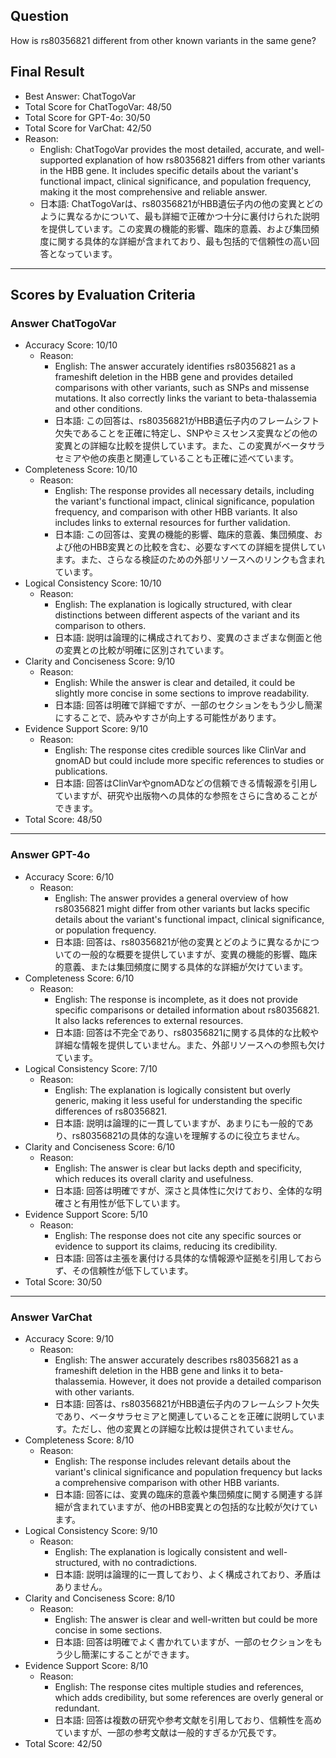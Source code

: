 ## Question

How is rs80356821 different from other known variants in the same gene?

## Final Result

- Best Answer: ChatTogoVar
- Total Score for ChatTogoVar: 48/50
- Total Score for GPT-4o: 30/50
- Total Score for VarChat: 42/50
- Reason:
  - English: ChatTogoVar provides the most detailed, accurate, and well-supported explanation of how rs80356821 differs from other variants in the HBB gene. It includes specific details about the variant's functional impact, clinical significance, and population frequency, making it the most comprehensive and reliable answer.
  - 日本語: ChatTogoVarは、rs80356821がHBB遺伝子内の他の変異とどのように異なるかについて、最も詳細で正確かつ十分に裏付けられた説明を提供しています。この変異の機能的影響、臨床的意義、および集団頻度に関する具体的な詳細が含まれており、最も包括的で信頼性の高い回答となっています。

---

## Scores by Evaluation Criteria

### Answer ChatTogoVar
- Accuracy Score: 10/10
  - Reason: 
    - English: The answer accurately identifies rs80356821 as a frameshift deletion in the HBB gene and provides detailed comparisons with other variants, such as SNPs and missense mutations. It also correctly links the variant to beta-thalassemia and other conditions.
    - 日本語: この回答は、rs80356821がHBB遺伝子内のフレームシフト欠失であることを正確に特定し、SNPやミスセンス変異などの他の変異との詳細な比較を提供しています。また、この変異がベータサラセミアや他の疾患と関連していることも正確に述べています。
- Completeness Score: 10/10
  - Reason: 
    - English: The response provides all necessary details, including the variant's functional impact, clinical significance, population frequency, and comparison with other HBB variants. It also includes links to external resources for further validation.
    - 日本語: この回答は、変異の機能的影響、臨床的意義、集団頻度、および他のHBB変異との比較を含む、必要なすべての詳細を提供しています。また、さらなる検証のための外部リソースへのリンクも含まれています。
- Logical Consistency Score: 10/10
  - Reason: 
    - English: The explanation is logically structured, with clear distinctions between different aspects of the variant and its comparison to others.
    - 日本語: 説明は論理的に構成されており、変異のさまざまな側面と他の変異との比較が明確に区別されています。
- Clarity and Conciseness Score: 9/10
  - Reason: 
    - English: While the answer is clear and detailed, it could be slightly more concise in some sections to improve readability.
    - 日本語: 回答は明確で詳細ですが、一部のセクションをもう少し簡潔にすることで、読みやすさが向上する可能性があります。
- Evidence Support Score: 9/10
  - Reason: 
    - English: The response cites credible sources like ClinVar and gnomAD but could include more specific references to studies or publications.
    - 日本語: 回答はClinVarやgnomADなどの信頼できる情報源を引用していますが、研究や出版物への具体的な参照をさらに含めることができます。
- Total Score: 48/50

---

### Answer GPT-4o
- Accuracy Score: 6/10
  - Reason: 
    - English: The answer provides a general overview of how rs80356821 might differ from other variants but lacks specific details about the variant's functional impact, clinical significance, or population frequency.
    - 日本語: 回答は、rs80356821が他の変異とどのように異なるかについての一般的な概要を提供していますが、変異の機能的影響、臨床的意義、または集団頻度に関する具体的な詳細が欠けています。
- Completeness Score: 6/10
  - Reason: 
    - English: The response is incomplete, as it does not provide specific comparisons or detailed information about rs80356821. It also lacks references to external resources.
    - 日本語: 回答は不完全であり、rs80356821に関する具体的な比較や詳細な情報を提供していません。また、外部リソースへの参照も欠けています。
- Logical Consistency Score: 7/10
  - Reason: 
    - English: The explanation is logically consistent but overly generic, making it less useful for understanding the specific differences of rs80356821.
    - 日本語: 説明は論理的に一貫していますが、あまりにも一般的であり、rs80356821の具体的な違いを理解するのに役立ちません。
- Clarity and Conciseness Score: 6/10
  - Reason: 
    - English: The answer is clear but lacks depth and specificity, which reduces its overall clarity and usefulness.
    - 日本語: 回答は明確ですが、深さと具体性に欠けており、全体的な明確さと有用性が低下しています。
- Evidence Support Score: 5/10
  - Reason: 
    - English: The response does not cite any specific sources or evidence to support its claims, reducing its credibility.
    - 日本語: 回答は主張を裏付ける具体的な情報源や証拠を引用しておらず、その信頼性が低下しています。
- Total Score: 30/50

---

### Answer VarChat
- Accuracy Score: 9/10
  - Reason: 
    - English: The answer accurately describes rs80356821 as a frameshift deletion in the HBB gene and links it to beta-thalassemia. However, it does not provide a detailed comparison with other variants.
    - 日本語: 回答は、rs80356821がHBB遺伝子内のフレームシフト欠失であり、ベータサラセミアと関連していることを正確に説明しています。ただし、他の変異との詳細な比較は提供されていません。
- Completeness Score: 8/10
  - Reason: 
    - English: The response includes relevant details about the variant's clinical significance and population frequency but lacks a comprehensive comparison with other HBB variants.
    - 日本語: 回答には、変異の臨床的意義や集団頻度に関する関連する詳細が含まれていますが、他のHBB変異との包括的な比較が欠けています。
- Logical Consistency Score: 9/10
  - Reason: 
    - English: The explanation is logically consistent and well-structured, with no contradictions.
    - 日本語: 説明は論理的に一貫しており、よく構成されており、矛盾はありません。
- Clarity and Conciseness Score: 8/10
  - Reason: 
    - English: The answer is clear and well-written but could be more concise in some sections.
    - 日本語: 回答は明確でよく書かれていますが、一部のセクションをもう少し簡潔にすることができます。
- Evidence Support Score: 8/10
  - Reason: 
    - English: The response cites multiple studies and references, which adds credibility, but some references are overly general or redundant.
    - 日本語: 回答は複数の研究や参考文献を引用しており、信頼性を高めていますが、一部の参考文献は一般的すぎるか冗長です。
- Total Score: 42/50